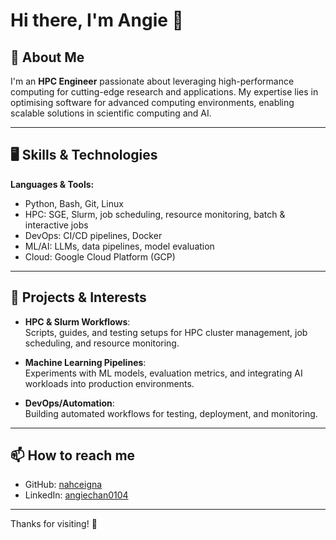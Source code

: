 # Hi there, I'm Angie 👋

## 🚀 About Me

I'm an **HPC Engineer** passionate about leveraging high-performance computing for cutting-edge research and applications. My expertise lies in optimising software for advanced computing environments, enabling scalable solutions in scientific computing and AI.

---

## 🖥️ Skills & Technologies

**Languages & Tools:**  
- Python, Bash, Git, Linux
- HPC: SGE, Slurm, job scheduling, resource monitoring, batch & interactive jobs  
- DevOps: CI/CD pipelines, Docker
- ML/AI: LLMs, data pipelines, model evaluation
- Cloud: Google Cloud Platform (GCP)

---

## 🚀 Projects & Interests

- **HPC & Slurm Workflows**:  
  Scripts, guides, and testing setups for HPC cluster management, job scheduling, and resource monitoring.  

- **Machine Learning Pipelines**:  
  Experiments with ML models, evaluation metrics, and integrating AI workloads into production environments.  

- **DevOps/Automation**:  
  Building automated workflows for testing, deployment, and monitoring.  

---
## 📫 How to reach me

- GitHub: [nahceigna](https://github.com/nahceigna)
- LinkedIn: [angiechan0104](https://www.linkedin.com/in/angiechan0104/)

---

Thanks for visiting! 🌟  

<!--
**nahceigna/nahceigna** is a ✨ _special_ ✨ repository because its `README.md` (this file) appears on your GitHub profile.

Here are some ideas to get you started:

- 🔭 I’m currently working on ...
- 🌱 I’m currently learning ...
- 👯 I’m looking to collaborate on ...
- 🤔 I’m looking for help with ...
- 💬 Ask me about ...
- 📫 How to reach me: ...
- 😄 Pronouns: ...
- ⚡ Fun fact: ...
-->
